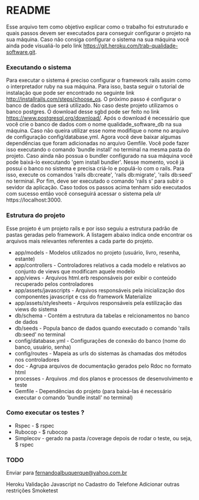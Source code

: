# README

Esse arquivo tem como objetivo explicar como o trabalho foi estruturado e quais passos devem ser executados para conseguir configurar o projeto na sua máquina. Caso não consiga configurar o sistema na sua máquina você ainda pode visualiá-lo pelo link https://git.heroku.com/trab-qualidade-software.git.

### Executando o sistema

Para executar o sistema é preciso configurar o framework rails assim como o interpretador ruby na sua máquina. Para isso, basta seguir o tutorial de instalação que pode ser encontrado no seguinte link http://installrails.com/steps/choose_os. O próximo passo é configurar o banco de dados que será utilizado. No caso deste projeto utilizamos o banco postgres. O download desse sgbd pode ser feito no link https://www.postgresql.org/download/. Após o download é necessário que você crie o banco de dados com o nome qualidade_software_db na sua máquina. Caso não queira utilizar esse nome modifique o nome no arquivo de configuração config/database.yml. Agora você deve baixar algumas dependências que foram adicionadas no arquivo Gemfile. Você pode fazer isso executando o comando 'bundle install' no terminal na mesma pasta do projeto. Caso ainda não possua o bundler configurado na sua máquina você pode baixá-lo executando 'gem install bundler'. Nesse momento, você já possui o banco no sistema e precisa criá-lo e populá-lo com o rails. Para isso, execute os comandos 'rails db:create', 'rails db:migrate', 'rails db:seed' no terminal. Por fim, deve ser executado o comando 'rails s' para subir o sevidor da aplicação. Caso todos os passos acima tenham sido executados com sucesso então você conseguirá acessar o sistema pela ulr https://localhost:3000.

### Estrutura do projeto

Esse projeto é um projeto rails e por isso seguiu a estrutura padrão de pastas geradas pelo framework. A listagem abaixo indica onde encontrar os arquivos mais relevantes referentes a cada parte do projeto.

* app/models - Modelos utilizados no projeto (usuário, livro, resenha, estante)
* app/controllers - Controladores relativos a cada modelo e relativos ao conjunto de views que modificam aquele modelo
* app/views - Arquivos html.erb responsáveis por exibir o conteúdo recuperado pelos controladores
* app/assets/javascripts - Arquivos responsáveis pela inicialização dos componentes javascript e css do framework Materialize
* app/assets/stylesheets - Arquivos responsáveis pela estilização das views do sistema
* db/schema - Contém a estrutura da tabelas e relcionamentos no banco de dados
* db/seeds - Popula banco de dados quando executado o comando 'rails db:seed' no terminal
* config/database.yml - Configurações de conexão do banco (nome do banco, usuário, senha)
* config/routes - Mapeia as urls do sistemas às chamadas dos métodos nos controladores
* doc - Agrupa arquivos de documentação gerados pelo Rdoc no formato html
* processes - Arquivos .md dos planos e processos de desenvolvimento e teste
* Gemfile - Dependências do projeto (para baixá-las é necessário executar o comando 'bundle install' no terminal)

### Como executar os testes ?

* Rspec - $ rspec
* Rubocop - $ rubocop
* Simplecov - gerado na pasta /coverage depois de rodar o teste, ou seja, $ rspec

### TODO

Enviar para fernandoalbuquerque@yahoo.com.br

Heroku
Validação Javascript no Cadastro do Telefone
Adicionar outras restrições
Smoketest

